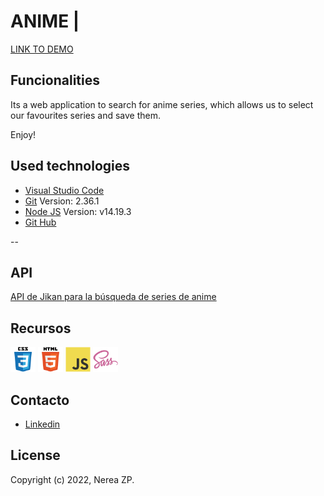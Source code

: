 

# ANIME <span> | </span> 

[LINK TO DEMO](https://nereazam.github.io/Buscador-de-Series-de-Anime/)



## Funcionalities

Its a web application to search for anime series, which allows us to select our favourites series and save them.


Enjoy!


## Used technologies

- [Visual Studio Code](https://code.visualstudio.com/download) 
- [Git](https://git-scm.com/download/mac) Version: 2.36.1
- [Node JS](https://nodejs.org/es/download/) Version: v14.19.3
- [Git Hub](https://github.com/)

--


## API

 <a href="https://docs.api.jikan.moe/" target="_blank">API de Jikan para la búsqueda de series de anime </a>

## Recursos
<img src="https://raw.githubusercontent.com/devicons/devicon/master/icons/css3/css3-original-wordmark.svg" alt="css3" width="40" height="40"/>

  <img src="https://raw.githubusercontent.com/devicons/devicon/master/icons/html5/html5-original-wordmark.svg" alt="html5" width="40" height="40"/> 
 
  <img src="https://raw.githubusercontent.com/devicons/devicon/master/icons/javascript/javascript-original.svg" alt="javascript" width="40" height="40"/> 
  
  <img src="https://raw.githubusercontent.com/devicons/devicon/master/icons/sass/sass-original.svg" alt="sass" width="40" height="40"/> 



## Contacto

- [ Linkedin ](https://www.linkedin.com/in/nerea-zamanillo-paton/)

## License

Copyright (c) 2022, Nerea ZP.
